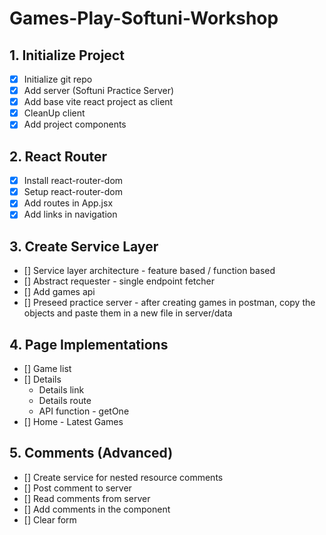 # Games-Play-Softuni-Workshop

## 1. Initialize Project
- [x] Initialize git repo
- [x] Add server (Softuni Practice Server)
- [x] Add base vite react project as client
- [x] CleanUp client
- [x] Add project components

## 2. React Router
- [x] Install react-router-dom
- [x] Setup react-router-dom
- [x] Add routes in App.jsx
- [x] Add links in navigation
  
## 3. Create Service Layer
- [] Service layer architecture - feature based / function based
- [] Abstract requester - single endpoint fetcher
- [] Add games api
- [] Preseed practice server - after creating games in postman, copy the objects and paste them in a new file in server/data

## 4. Page Implementations
- [] Game list
- [] Details 
    - Details link
    - Details route
    - API function - getOne
- [] Home - Latest Games

## 5. Comments (Advanced)
- [] Create service for nested resource comments
- [] Post comment to server
- [] Read comments from server
- [] Add comments in the component
- [] Clear form

